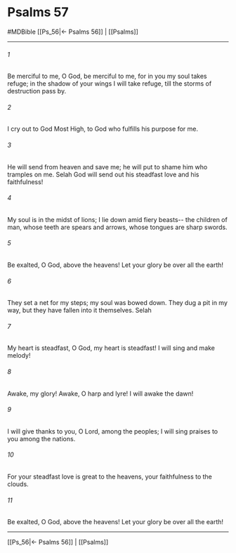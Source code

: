 # Psalms 57
#MDBible
[[Ps_56|← Psalms 56]] | [[Psalms]]

***

###### 1 
Be merciful to me, O God, be merciful to me, for in you my soul takes refuge; in the shadow of your wings I will take refuge, till the storms of destruction pass by. 

###### 2 
I cry out to God Most High, to God who fulfills his purpose for me. 

###### 3 
He will send from heaven and save me; he will put to shame him who tramples on me. Selah God will send out his steadfast love and his faithfulness! 

###### 4 
My soul is in the midst of lions; I lie down amid fiery beasts-- the children of man, whose teeth are spears and arrows, whose tongues are sharp swords. 

###### 5 
Be exalted, O God, above the heavens! Let your glory be over all the earth! 

###### 6 
They set a net for my steps; my soul was bowed down. They dug a pit in my way, but they have fallen into it themselves. Selah 

###### 7 
My heart is steadfast, O God, my heart is steadfast! I will sing and make melody! 

###### 8 
Awake, my glory! Awake, O harp and lyre! I will awake the dawn! 

###### 9 
I will give thanks to you, O Lord, among the peoples; I will sing praises to you among the nations. 

###### 10 
For your steadfast love is great to the heavens, your faithfulness to the clouds. 

###### 11 
Be exalted, O God, above the heavens! Let your glory be over all the earth! 

***

[[Ps_56|← Psalms 56]] | [[Psalms]]
